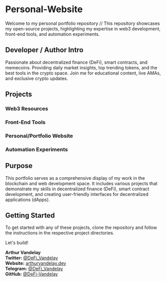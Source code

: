# Personal-Website
Welcome to my personal portfolio repository // This repository showcases my open-source projects, highlighting my expertise in web3 development, front-end tools, and automation experiments.

## Developer / Author Intro

Passionate about decentralized finance (DeFi), smart contracts, and memecoins. Providing daily market insights, top trending tokens, and the best tools in the crypto space. Join me for educational content, live AMAs, and exclusive crypto updates.

## Projects

### Web3 Resources
### Front-End Tools
### Personal/Portfolio Website
### Automation Experiments

## Purpose

This portfolio serves as a comprehensive display of my work in the blockchain and web development space. It includes various projects that demonstrate my skills in decentralized finance (DeFi), smart contract development, and creating user-friendly interfaces for decentralized applications (dApps).

## Getting Started

To get started with any of these projects, clone the repository and follow the instructions in the respective project directories.

Let's build!

**Arthur Vandelay**  
**Twitter:** [@DeFi_Vandelay](https://twitter.com/DeFi_Vandelay)  
**Website:** [arthurvandelay.dev](https://arthurvandelay.dev)  
**Telegram:** [@DeFi_Vandelay](https://t.me/DeFi_Vandelay)  
**GitHub:** [@DeFi-Vandelay](https://github.com/DeFi-Vandelay)
